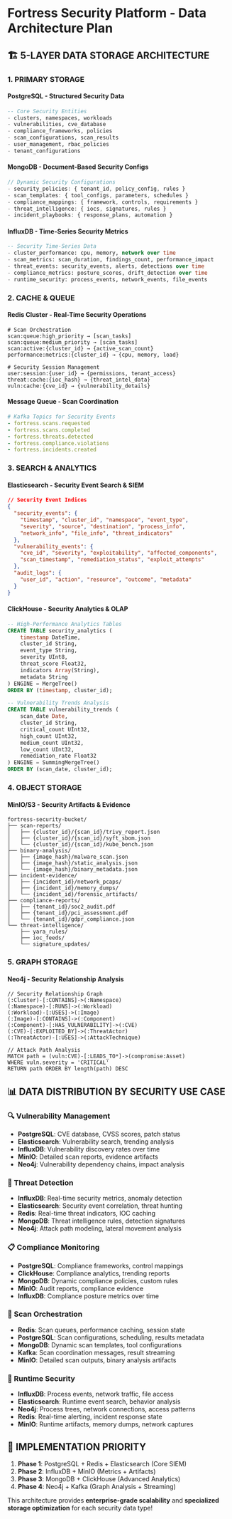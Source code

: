 # Fortress Security Platform - Data Architecture Plan

## 🏗️ **5-LAYER DATA STORAGE ARCHITECTURE**

### **1. PRIMARY STORAGE**

#### **PostgreSQL** - Structured Security Data
```sql
-- Core Security Entities
- clusters, namespaces, workloads
- vulnerabilities, cve_database  
- compliance_frameworks, policies
- scan_configurations, scan_results
- user_management, rbac_policies
- tenant_configurations
```

#### **MongoDB** - Document-Based Security Configs
```javascript
// Dynamic Security Configurations
- security_policies: { tenant_id, policy_config, rules }
- scan_templates: { tool_configs, parameters, schedules }
- compliance_mappings: { framework, controls, requirements }
- threat_intelligence: { iocs, signatures, rules }
- incident_playbooks: { response_plans, automation }
```

#### **InfluxDB** - Time-Series Security Metrics
```sql
-- Security Time-Series Data
- cluster_performance: cpu, memory, network over time
- scan_metrics: scan_duration, findings_count, performance_impact
- threat_events: security_events, alerts, detections over time
- compliance_metrics: posture_scores, drift_detection over time
- runtime_security: process_events, network_events, file_events
```

### **2. CACHE & QUEUE**

#### **Redis Cluster** - Real-Time Security Operations
```redis
# Scan Orchestration
scan:queue:high_priority → [scan_tasks]
scan:queue:medium_priority → [scan_tasks]
scan:active:{cluster_id} → {active_scan_count}
performance:metrics:{cluster_id} → {cpu, memory, load}

# Security Session Management
user:session:{user_id} → {permissions, tenant_access}
threat:cache:{ioc_hash} → {threat_intel_data}
vuln:cache:{cve_id} → {vulnerability_details}
```

#### **Message Queue** - Scan Coordination
```yaml
# Kafka Topics for Security Events
- fortress.scans.requested
- fortress.scans.completed
- fortress.threats.detected
- fortress.compliance.violations
- fortress.incidents.created
```

### **3. SEARCH & ANALYTICS**

#### **Elasticsearch** - Security Event Search & SIEM
```json
// Security Event Indices
{
  "security_events": {
    "timestamp", "cluster_id", "namespace", "event_type",
    "severity", "source", "destination", "process_info",
    "network_info", "file_info", "threat_indicators"
  },
  "vulnerability_events": {
    "cve_id", "severity", "exploitability", "affected_components",
    "scan_timestamp", "remediation_status", "exploit_attempts"
  },
  "audit_logs": {
    "user_id", "action", "resource", "outcome", "metadata"
  }
}
```

#### **ClickHouse** - Security Analytics & OLAP
```sql
-- High-Performance Analytics Tables
CREATE TABLE security_analytics (
    timestamp DateTime,
    cluster_id String,
    event_type String,
    severity UInt8,
    threat_score Float32,
    indicators Array(String),
    metadata String
) ENGINE = MergeTree()
ORDER BY (timestamp, cluster_id);

-- Vulnerability Trends Analysis
CREATE TABLE vulnerability_trends (
    scan_date Date,
    cluster_id String,
    critical_count UInt32,
    high_count UInt32,
    medium_count UInt32,
    low_count UInt32,
    remediation_rate Float32
) ENGINE = SummingMergeTree()
ORDER BY (scan_date, cluster_id);
```

### **4. OBJECT STORAGE**

#### **MinIO/S3** - Security Artifacts & Evidence
```
fortress-security-bucket/
├── scan-reports/
│   ├── {cluster_id}/{scan_id}/trivy_report.json
│   ├── {cluster_id}/{scan_id}/syft_sbom.json
│   └── {cluster_id}/{scan_id}/kube_bench.json
├── binary-analysis/
│   ├── {image_hash}/malware_scan.json
│   ├── {image_hash}/static_analysis.json
│   └── {image_hash}/binary_metadata.json
├── incident-evidence/
│   ├── {incident_id}/network_pcaps/
│   ├── {incident_id}/memory_dumps/
│   └── {incident_id}/forensic_artifacts/
├── compliance-reports/
│   ├── {tenant_id}/soc2_audit.pdf
│   ├── {tenant_id}/pci_assessment.pdf
│   └── {tenant_id}/gdpr_compliance.json
└── threat-intelligence/
    ├── yara_rules/
    ├── ioc_feeds/
    └── signature_updates/
```

### **5. GRAPH STORAGE**

#### **Neo4j** - Security Relationship Analysis
```cypher
// Security Relationship Graph
(:Cluster)-[:CONTAINS]->(:Namespace)
(:Namespace)-[:RUNS]->(:Workload)
(:Workload)-[:USES]->(:Image)
(:Image)-[:CONTAINS]->(:Component)
(:Component)-[:HAS_VULNERABILITY]->(:CVE)
(:CVE)-[:EXPLOITED_BY]->(:ThreatActor)
(:ThreatActor)-[:USES]->(:AttackTechnique)

// Attack Path Analysis
MATCH path = (vuln:CVE)-[:LEADS_TO*]->(compromise:Asset)
WHERE vuln.severity = 'CRITICAL'
RETURN path ORDER BY length(path) DESC
```

## 📊 **DATA DISTRIBUTION BY SECURITY USE CASE**

### **🔍 Vulnerability Management**
- **PostgreSQL**: CVE database, CVSS scores, patch status
- **Elasticsearch**: Vulnerability search, trending analysis
- **InfluxDB**: Vulnerability discovery rates over time
- **MinIO**: Detailed scan reports, evidence artifacts
- **Neo4j**: Vulnerability dependency chains, impact analysis

### **🚨 Threat Detection**
- **InfluxDB**: Real-time security metrics, anomaly detection
- **Elasticsearch**: Security event correlation, threat hunting
- **Redis**: Real-time threat indicators, IOC caching
- **MongoDB**: Threat intelligence rules, detection signatures
- **Neo4j**: Attack path modeling, lateral movement analysis

### **📋 Compliance Monitoring**
- **PostgreSQL**: Compliance frameworks, control mappings
- **ClickHouse**: Compliance analytics, trending reports
- **MongoDB**: Dynamic compliance policies, custom rules
- **MinIO**: Audit reports, compliance evidence
- **InfluxDB**: Compliance posture metrics over time

### **🎯 Scan Orchestration**
- **Redis**: Scan queues, performance caching, session state
- **PostgreSQL**: Scan configurations, scheduling, results metadata
- **MongoDB**: Dynamic scan templates, tool configurations
- **Kafka**: Scan coordination messages, result streaming
- **MinIO**: Detailed scan outputs, binary analysis artifacts

### **🔧 Runtime Security**
- **InfluxDB**: Process events, network traffic, file access
- **Elasticsearch**: Runtime event search, behavior analysis
- **Neo4j**: Process trees, network connections, access patterns
- **Redis**: Real-time alerting, incident response state
- **MinIO**: Runtime artifacts, memory dumps, network captures

## 🚀 **IMPLEMENTATION PRIORITY**

1. **Phase 1**: PostgreSQL + Redis + Elasticsearch (Core SIEM)
2. **Phase 2**: InfluxDB + MinIO (Metrics + Artifacts)  
3. **Phase 3**: MongoDB + ClickHouse (Advanced Analytics)
4. **Phase 4**: Neo4j + Kafka (Graph Analysis + Streaming)

This architecture provides **enterprise-grade scalability** and **specialized storage optimization** for each security data type!
